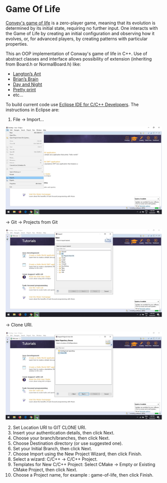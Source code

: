# Game Of Life 
[Convey's game of life](https://en.wikipedia.org/wiki/Conway%27s_Game_of_Life) is a zero-player game, meaning that its evolution is determined by its initial state, requiring no further input. One interacts with the Game of Life by creating an initial configuration and observing how it evolves, or, for advanced players, by creating patterns with particular properties.

This an OOP implementation of Conway's game of life in C++. 
Use of abstract classes and interface allows possibility of extension (inheriting from Board.h or NormalBoard.h) like:
 - [Langton’s Ant](https://en.wikipedia.org/wiki/Langton%27s_ant)
 - [Brian’s Brain](https://en.wikipedia.org/wiki/Brian%27s_Brain)
 - [Day and Night](https://en.wikipedia.org/wiki/Day_and_Night_(cellular_automaton))
 - [Pretty print](#) 
 - etc...
 
To build current code use [Eclipse IDE for C/C++ Developers](https://www.eclipse.org/downloads/packages/release/helios/sr2/eclipse-ide-cc-developers).
The instructions in Eclipse are:

1. File -> Import... 

![file menu](help/1.jpg)

   -> Git -> Projects from Git 

![git](help/2.jpg)

   -> Clone URI.

![git_clone](help/3.jpg)

2. Set Location URI to GIT CLONE URI.
3. Insert your authentication details, then click Next.
4. Choose your branch/branches, then click Next.
5. Choose Destination directory (or use suggested one). 
6. Set your Initial Branch, then click Next.
6. Choose Import using the New Project Wizard, then click Finish.
7. Select a wizard: C/C++ -> C/C++ Project.
8. Templates for New C/C++ Project: Select CMake -> Empty or Existing CMake Project, then click Next.
9. Choose a Project name, for example : game-of-life, then click Finish.
